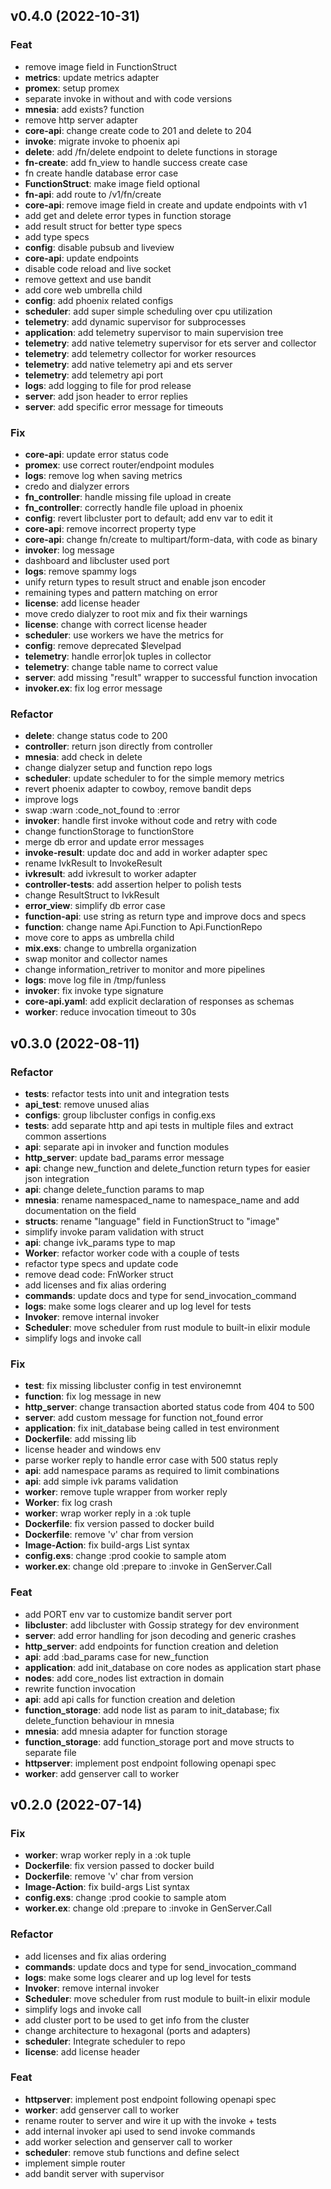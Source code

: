 <!--
  ~ Copyright 2022 Giuseppe De Palma, Matteo Trentin
  ~
  ~ Licensed under the Apache License, Version 2.0 (the "License");
  ~ you may not use this file except in compliance with the License.
  ~ You may obtain a copy of the License at
  ~
  ~ http://www.apache.org/licenses/LICENSE-2.0
  ~
  ~ Unless required by applicable law or agreed to in writing, software
  ~ distributed under the License is distributed on an "AS IS" BASIS,
  ~ WITHOUT WARRANTIES OR CONDITIONS OF ANY KIND, either express or implied.
  ~ See the License for the specific language governing permissions and
  ~ limitations under the License.
-->

## v0.4.0 (2022-10-31)

### Feat

- remove image field in FunctionStruct
- **metrics**: update metrics adapter
- **promex**: setup promex
- separate invoke in without and with code versions
- **mnesia**: add exists? function
- remove http server adapter
- **core-api**: change create code to 201 and delete to 204
- **invoke**: migrate invoke to phoenix api
- **delete**: add /fn/delete endpoint to delete functions in storage
- **fn-create**: add fn_view to handle success create case
- fn create handle database error case
- **FunctionStruct**: make image field optional
- **fn-api**: add route to /v1/fn/create
- **core-api**: remove image field in create and update endpoints with v1
- add get and delete error types in function storage
- add result struct for better type specs
- add type specs
- **config**: disable pubsub and liveview
- **core-api**: update endpoints
- disable code reload and live socket
- remove gettext and use bandit
- add core web umbrella child
- **config**: add phoenix related configs
- **scheduler**: add super simple scheduling over cpu utilization
- **telemetry**: add dynamic supervisor for subprocesses
- **application**: add telemetry supervisor to main supervision tree
- **telemetry**: add native telemetry supervisor for ets server and collector
- **telemetry**: add telemetry collector for worker resources
- **telemetry**: add native telemetry api and ets server
- **telemetry**: add telemetry api port
- **logs**: add logging to file for prod release
- **server**: add json header to error replies
- **server**: add specific error message for timeouts

### Fix

- **core-api**: update error status code
- **promex**: use correct router/endpoint modules
- **logs**: remove log when saving metrics
- credo and dialyzer errors
- **fn_controller**: handle missing file upload in create
- **fn_controller**: correctly handle file upload in phoenix
- **config**: revert libcluster port to default; add env var to edit it
- **core-api**: remove incorrect property type
- **core-api**: change fn/create to multipart/form-data, with code as binary
- **invoker**: log message
- dashboard and libcluster used port
- **logs**: remove spammy logs
- unify return types to result struct and enable json encoder
- remaining types and pattern matching on error
- **license**: add license header
- move credo dialyzer to root mix and fix their warnings
- **license**: change with correct license header
- **scheduler**: use workers we have the metrics for
- **config**: remove deprecated $levelpad
- **telemetry**: handle error|ok tuples in collector
- **telemetry**: change table name to correct value
- **server**: add missing "result" wrapper to successful function invocation
- **invoker.ex**: fix log error message

### Refactor

- **delete**: change status code to 200
- **controller**: return json directly from controller
- **mnesia**: add check in delete
- change dialyzer setup and function repo logs
- **scheduler**: update scheduler to for the simple memory metrics
- revert phoenix adapter to cowboy, remove bandit deps
- improve logs
- swap :warn :code_not_found to :error
- **invoker**: handle first invoke without code and retry with code
- change functionStorage to functionStore
- merge db error and update error messages
- **invoke-result**: update doc and add in worker adapter spec
- rename IvkResult to InvokeResult
- **ivkresult**: add ivkresult to worker adapter
- **controller-tests**: add assertion helper to polish tests
- change ResultStruct to IvkResult
- **error_view**: simplify db error case
- **function-api**: use string as return type and improve docs and specs
- **function**: change name Api.Function to Api.FunctionRepo
- move core to apps as umbrella child
- **mix.exs**: change to umbrella organization
- swap monitor and collector names
- change information_retriver to monitor and more pipelines
- **logs**: move log file in /tmp/funless
- **invoker**: fix invoke type signature
- **core-api.yaml**: add explicit declaration of responses as schemas
- **worker**: reduce invocation timeout to 30s

## v0.3.0 (2022-08-11)

### Refactor

- **tests**: refactor tests into unit and integration tests
- **api_test**: remove unused alias
- **configs**: group libcluster configs in config.exs
- **tests**: add separate http and api tests in multiple files and extract common assertions
- **api**: separate api in invoker and function modules
- **http_server**: update bad_params error message
- **api**: change new_function and delete_function return types for easier json integration
- **api**: change delete_function params to map
- **mnesia**: rename namespaced_name to namespace_name and add documentation on the field
- **structs**: rename "language" field in FunctionStruct to "image"
- simplify invoke param validation with struct
- **api**: change ivk_params type to map
- **Worker**: refactor worker code with a couple of tests
- refactor type specs and update code
- remove dead code: FnWorker struct
- add licenses and fix alias ordering
- **commands**: update docs and type for send_invocation_command
- **logs**: make some logs clearer and up log level for tests
- **Invoker**: remove internal invoker
- **Scheduler**: move scheduler from rust module to built-in elixir module
- simplify logs and invoke call

### Fix

- **test**: fix missing libcluster config in test environemnt
- **function**: fix log message in new
- **http_server**: change transaction aborted status code from 404 to 500
- **server**: add custom message for function not_found error
- **application**: fix init_database being called in test environment
- **Dockerfile**: add missing lib
- license header and windows env
- parse worker reply to handle error case with 500 status reply
- **api**: add namespace params as required to limit combinations
- **api**: add simple ivk params validation
- **worker**: remove tuple wrapper from worker reply
- **Worker**: fix log crash
- **worker**: wrap worker reply in a :ok tuple
- **Dockerfile**: fix version passed to docker build
- **Dockerfile**: remove 'v' char from version
- **Image-Action**: fix build-args List syntax
- **config.exs**: change :prod cookie to sample atom
- **worker.ex**: change old :prepare to :invoke in GenServer.Call

### Feat

- add PORT env var to customize bandit server port
- **libcluster**: add libcluster with Gossip strategy for dev environment
- **server**: add error handling for json decoding and generic crashes
- **http_server**: add endpoints for function creation and deletion
- **api**: add :bad_params case for new_function
- **application**: add init_database on core nodes as application start phase
- **nodes**: add core_nodes list extraction in domain
- rewrite function invocation
- **api**: add api calls for function creation and deletion
- **function_storage**: add node list as param to init_database; fix delete_function behaviour in mnesia
- **mnesia**: add mnesia adapter for function storage
- **function_storage**: add function_storage port and move structs to separate file
- **httpserver**: implement post endpoint following openapi spec
- **worker**: add genserver call to worker

## v0.2.0 (2022-07-14)

### Fix

- **worker**: wrap worker reply in a :ok tuple
- **Dockerfile**: fix version passed to docker build
- **Dockerfile**: remove 'v' char from version
- **Image-Action**: fix build-args List syntax
- **config.exs**: change :prod cookie to sample atom
- **worker.ex**: change old :prepare to :invoke in GenServer.Call

### Refactor

- add licenses and fix alias ordering
- **commands**: update docs and type for send_invocation_command
- **logs**: make some logs clearer and up log level for tests
- **Invoker**: remove internal invoker
- **Scheduler**: move scheduler from rust module to built-in elixir module
- simplify logs and invoke call
- add cluster port to be used to get info from the cluster
- change architecture to hexagonal (ports and adapters)
- **scheduler**: Integrate scheduler to repo
- **license**: add license header

### Feat

- **httpserver**: implement post endpoint following openapi spec
- **worker**: add genserver call to worker
- rename router to server and wire it up with the invoke + tests
- add internal invoker api used to send invoke commands
- add worker selection and genserver call to worker
- **scheduler**: remove stub functions and define select
- implement simple router
- add bandit server with supervisor
